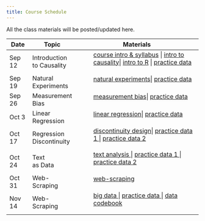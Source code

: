 ```yaml
---
title: Course Schedule
---
```

<p>
All the class materials will be posted/updated here.
</p>

<div>
  <table class="table table-striped table-hover">
    <thead>
      <tr>
        <th>Date</th>
        <th>Topic</th>
        <th>Materials</th>
              </tr>
    </thead>
    <tbody>
      <tr>
        <td>Sep 12</td>
        <td>Introduction <br>
         to Causality</td>
        <td>
          <dl>
          <dd><a href="../materials/01_intro.html" target=_blank>course intro & syllabus</a> | <a href="../materials/02_causality.html" target=_blank>intro to causality</a>| <a href="../materials/01_intro_R.html" target=_blank>intro to R</a> | <a href="../materials/data/rosca.csv" target=_blank> practice data</a>
          </dd>
          </dl>
        </td>
      </tr>
      <tr>
        <td>Sep 19</td>
        <td>Natural <br>
         Experiments</td>
        <td>
          <dl>
          <dd><a href="../materials/03_obs_data.html" target=_blank>natural experiments</a>| <a href="../materials/data/hprice.csv" target=_blank> practice data</a>
          </dd>
          </dl>
        </td>
      </tr>
      <tr>
        <td>Sep 26</td>
        <td>Measurement <br>
         Bias</td>
        <td>
          <dl>
          <dd><a href="../materials/04_measurement.html" target=_blank>measurement bias</a>| <a href="../materials/data/vignettes.csv" target=_blank> practice data</a>
          </dd>
          </dl>
        </td>
      </tr>
      <tr>
        <td>Oct 3</td>
        <td>Linear  <br>
         Regression</td>
        <td>
          <dl>
          <dd><a href="../materials/05_regression.html" target=_blank>linear regression</a>| <a href="../materials/data/social.csv" target=_blank> practice data</a>
          </dd>
          </dl>
        </td>
      </tr>
      <tr>
        <td>Oct 17</td>
        <td>Regression  <br>
         Discontinuity </td>
        <td>
          <dl>
          <dd><a href="../materials/06_discontinuity_design.html" target=_blank>discontinuity design</a>| <a href="../materials/data/MPs.csv" target=_blank> practice data 1 </a>| <a href="../materials/data/transfer.csv" target=_blank> practice data 2 </a>
          </dd>
          </dl>
        </td>
      </tr>
      <tr>
        <td>Oct 24</td>
        <td>Text  <br>
         as Data </td>
        <td>
          <dl>
          <dd><a href="../materials/07_text_as_data.html" target=_blank> text analysis </a>| <a href="../materials/data/example1.zip" target=_blank> practice data 1 </a>| <a href="../materials/data/example2.zip" target=_blank> practice data 2 </a>
          </dd>
          </dl>
        </td>
      </tr>
      <tr>
        <td>Oct 31</td>
        <td>Web-  <br>
         Scraping </td>
        <td>
          <dl>
          <dd><a href="../materials/08_webscraping.html" target=_blank> web-scraping </a>
          </dd>
          </dl>
        </td>
      </tr>
      <tr>
        <td>Nov 14</td>
        <td>Web-  <br>
         Scraping </td>
        <td>
          <dl>
          <dd><a href="../materials/09_bigdata.html" target=_blank> big data </a>| <a href="../materials/data/GTD_data_small.csv" target=_blank> practice data </a>| <a href="../materials/data/GTD Codebook.pdf" target=_blank> data codebook </a>
          </dd>
          </dl>
        </td>
      </tr>
    </tbody>
  </table>
</div>
